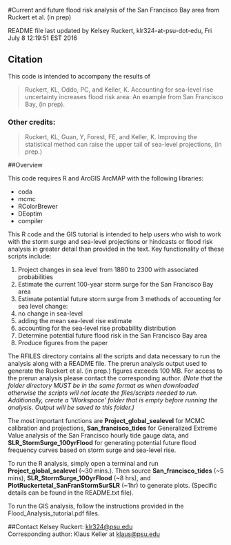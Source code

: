 #Current and future flood risk analysis of the San Francisco Bay area from Ruckert et al. (in prep)

README file last updated by Kelsey Ruckert, klr324-at-psu-dot-edu, Fri July 8 12:19:51 EST 2016

## Citation

This code is intended to accompany the results of 

>Ruckert, KL, Oddo, PC, and Keller, K. Accounting for sea-level rise uncertainty increases flood risk area: An example from San Francisco Bay, (in prep).

### Other credits:
>Ruckert, KL, Guan, Y, Forest, FE, and Keller, K. Improving the statistical method can raise the upper tail of sea-level projections, (in prep.)

##Overview

This code requires R and ArcGIS ArcMAP with the following libraries:
- coda
- mcmc
- RColorBrewer
- DEoptim
- compiler

This R code and the GIS tutorial is intended to help users who wish to work with the storm surge and sea-level projections or hindcasts or flood risk analysis in greater detail than provided in the text. Key functionality of these scripts include:

1. Project changes in sea level from 1880 to 2300 with associated probabilities
2. Estimate the current 100-year storm surge for the San Francisco Bay area
3. Estimate potential future storm surge from 3 methods of accounting for sea level change:
  1. no change in sea-level
  2. adding the mean sea-level rise estimate
  3. accounting for the sea-level rise probability distribution
4. Determine potential future flood risk in the San Francisco Bay area
5. Produce figures from the paper

The RFILES directory contains all the scripts and data necessary to run the analysis along with a README file. The prerun analysis output used to generate the Ruckert et al. (in prep.) figures exceeds 100 MB. For access to the prerun analysis please contact the corresponding author. _(Note that the folder directory MUST be in the same format as when downloaded otherwise the scripts will not locate the files/scripts needed to run. Additionally, create a 'Workspace' folder that is empty before running the analysis. Output will be saved to this folder.)_

The most important functions are **Project_global_sealevel** for MCMC calibration and projections, **San_francisco_tides** for Generalized Extreme Value analysis of the San Francisco hourly tide gauge data, and **SLR_StormSurge_100yrFlood** for generating potential future flood frequency curves based on storm surge and sea-level rise.

To run the R analysis, simply open a terminal and run **Project_global_sealevel** (~30 mins.). Then source **San_francisco_tides** (~5 mins), **SLR_StormSurge_100yrFlood** (~8 hrs), and **PlotRuckertetal_SanFranStormSurSLR** (~1hr) to generate plots. (Specific details can be found in the README.txt file).

To run the GIS analysis, follow the instructions provided in the Flood_Analysis_tutorial.pdf files.

##Contact
Kelsey Ruckert: <klr324@psu.edu>  
Corresponding author: Klaus Keller at <klaus@psu.edu>
 
